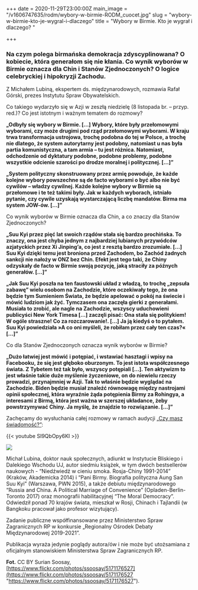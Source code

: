 +++
date = 2020-11-29T23:00:00Z
main_image = "/v1606747635/rodm/wybory-w-birmie-RODM_cuocet.jpg"
slug = "wybory-w-birmie-kto-je-wygral-i-dlaczego"
title = "Wybory w Birmie. Kto je wygrał i dlaczego? "

+++
### **Na czym polega birmańska demokracja zdyscyplinowana? O kobiecie, która generałom się nie kłania. Co wynik wyborów w Birmie oznacza dla Chin i Stanów Zjednoczonych? O logice celebryckiej i hipokryzji Zachodu.**

Z Michałem Lubiną, ekspertem ds. międzynarodowych, rozmawia Rafał Górski, prezes Instytutu Spraw Obywatelskich.

Co takiego wydarzyło się w Azji w zeszłą niedzielę (8 listopada br. – przyp. red.)? Co jest istotnym i ważnym tematem do rozmowy?

**„Odbyły się wybory w Birmie. \[…\] Wybory, które były przełomowymi wyborami, czy może drugimi pod rząd przełomowymi wyborami. W kraju trwa transformacja ustrojowa, trochę podobna do tej w Polsce, a trochę nie dlatego, że system autorytarny jest podobny, natomiast u nas była partia komunistyczna, a tam armia – tu jest różnica. Natomiast, odchodzenie od dyktatury podobne, podobne problemy, podobne wszystkie odcienie szarości po drodze moralnej i politycznej. \[...\]”**

**„System polityczny skonstruowany przez armię powoduje, że każde kolejne wybory powszechne są de facto wyborami o być albo nie być cywilów – władzy cywilnej. Każde kolejne wybory w Birmie są przełomowe i te też takimi były. Jak w każdych wyborach, istniało pytanie, czy cywile uzyskają wystarczającą liczbę mandatów. Birma ma system JOW-ów. \[…\]”**

Co wynik wyborów w Birmie oznacza dla Chin, a co znaczy dla Stanów Zjednoczonych?

**„Suu Kyi przez pięć lat swoich rządów stała się bardzo prochińska. To znaczy, ona jest chyba jednym z najbardziej lubianych przywódców azjatyckich przez Xi Jinping’a, co jest z resztą bardzo zrozumiałe. \[…\] Suu Kyi dzięki temu jest broniona przed Zachodem, bo Zachód żadnych sankcji nie nałoży w ONZ bez Chin. Efekt jest tego taki, że Chiny odzyskały de facto w Birmie swoją pozycję, jaką straciły za późnych generałów. \[...\]”**

**„Jak Suu Kyi poszła na ten faustowski układ z władzą, to trochę „zepsuła zabawę” wielu osobom na Zachodzie, które oczekiwały tego, że ona będzie tym Sumieniem Świata, że będzie apelować o pokój na świecie i mówić ludziom jak żyć. Tymczasem ona zaczęła gierki z generałami. Musiała to zrobić, ale nagle na Zachodzie, wszyscy uduchowieni publicyści New York Timesa \[…\] zaczęli pisać: Ona stała się politykiem! W ogóle straszne! Co za rozczarowanie!. \[…\] Ja ją kiedyś o to pytałem. Suu Kyi powiedziała »A co oni myśleli, że robiłam przez cały ten czas?« \[...\]”**

Co dla Stanów Zjednoczonych oznacza wynik wyborów w Birmie?

**„Dużo łatwiej jest mówić i potępiać, i wstawiać hasztagi i wpisy na Facebooku, że się jest głęboko oburzonym. To jest istota współczesnego świata. Z Tybetem też tak było, wszyscy potępiali \[…\]. Ten aktywizm to jest właśnie takie duże myślenie życzeniowe, on do niewielu rzeczy prowadzi, przynajmniej w Azji. Tak to właśnie będzie wyglądać na Zachodzie. Biden będzie musiał znaleźć równowagę między nastrojami opinii społecznej, która wyraźnie żąda potępienia Birmy za Rohingya, a interesami z Birmą, która jest ważna w szerszej układance, żeby powstrzymywać Chiny. Ja myślę, że znajdzie to rozwiązanie. \[...\]”**

Zachęcamy do wysłuchania całej rozmowy w ramach audycji [„Czy masz świadomość?”](https://instytutsprawobywatelskich.pl/wybory-w-birmie-kto-je-wygral-i-dlaczego/ "https://instytutsprawobywatelskich.pl/wybory-w-birmie-kto-je-wygral-i-dlaczego/"):

{{< youtube SI9QbOpy6KI >}}

![](https://res.cloudinary.com/inspro/image/upload/v1589991167/rodm/Michal-Lubina_wesoiv.jpg)

Michał Lubina, doktor nauk społecznych, adiunkt w Instytucie Bliskiego i Dalekiego Wschodu UJ, autor siedmiu książek, w tym dwóch bestsellerów naukowych - “Niedźwiedź w cieniu smoka. Rosja-Chiny 1991-2014” (Kraków, Akademicka 2014) i “Pani Birmy. Biografia polityczna Aung San Suu Kyi” (Warszawa, PWN 2015), a także debiutu międzynarodowego “Russia and China. A Political Marriage of Convenience” (Opladen-Berlin-Toronto 2017) oraz monografii habilitacyjnej “The Moral Democracy”. Odwiedził ponad 70 krajów świata, mieszkał w Rosji, Chinach i Tajlandii (w Bangkoku pracował jako profesor wizytujący).

Zadanie publiczne współfinansowane przez Ministerstwo Spraw Zagranicznych RP w konkursie „Regionalny Ośrodek Debaty Międzynarodowej 2019-2021”.

Publikacja wyraża jedynie poglądy autora/ów i nie może być utożsamiana z oficjalnym stanowiskiem Ministerstwa Spraw Zagranicznych RP.

**Fot.** CC BY Surian Soosay, [https://www.flickr.com/photos/ssoosay/5171176527](https://www.flickr.com/photos/ssoosay/5171176527 "https://www.flickr.com/photos/ssoosay/5171176527"). 